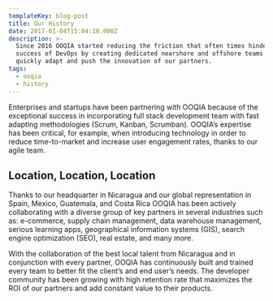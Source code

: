 ```yaml
---
templateKey: blog-post
title: Our History
date: 2017-01-04T15:04:10.000Z
description: >-
  Since 2016 OOQIA started reducing the friction that often times hinders the
  success of DevOps by creating dedicated nearshore and offshore teams that
  quickly adapt and push the innovation of our partners.
tags:
  - ooqia
  - history
---
```



Enterprises and startups have been partnering with OOQIA because of the exceptional success in incorporating full stack development team with fast adapting methodologies (Scrum, Kanban, Scrumban). OOQIA’s expertise has been critical, for example, when introducing technology in order to reduce time-to-market and increase user engagement rates, thanks to our agile team.



## Location, Location, Location

Thanks to our headquarter in Nicaragua and our global representation in Spain, Mexico, Guatemala, and Costa Rica OOQIA has been actively collaborating with a diverse group of key partners in several industries such as: e-commerce, supply chain management, data warehouse management, serious learning apps, geographical information systems (GIS), search engine optimization (SEO), real estate, and many more.



With the collaboration of the best local talent from Nicaragua and in conjunction with every partner, OOQIA has continuously built and trained every team to better fit the client’s and end user’s needs. The developer community has been growing with high retention rate that maximizes the ROI of our partners and add constant value to their products.
